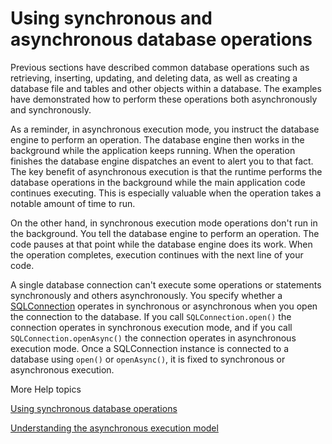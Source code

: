 # Using synchronous and asynchronous database operations

Previous sections have described common database operations such as retrieving,
inserting, updating, and deleting data, as well as creating a database file and
tables and other objects within a database. The examples have demonstrated how
to perform these operations both asynchronously and synchronously.

As a reminder, in asynchronous execution mode, you instruct the database engine
to perform an operation. The database engine then works in the background while
the application keeps running. When the operation finishes the database engine
dispatches an event to alert you to that fact. The key benefit of asynchronous
execution is that the runtime performs the database operations in the background
while the main application code continues executing. This is especially valuable
when the operation takes a notable amount of time to run.

On the other hand, in synchronous execution mode operations don't run in the
background. You tell the database engine to perform an operation. The code
pauses at that point while the database engine does its work. When the operation
completes, execution continues with the next line of your code.

A single database connection can't execute some operations or statements
synchronously and others asynchronously. You specify whether a
[SQLConnection](https://help.adobe.com/en_US/FlashPlatform/reference/actionscript/3/flash/data/SQLConnection.html)
operates in synchronous or asynchronous when you open the connection to the
database. If you call `SQLConnection.open()` the connection operates in
synchronous execution mode, and if you call `SQLConnection.openAsync()` the
connection operates in asynchronous execution mode. Once a SQLConnection
instance is connected to a database using `open()` or `openAsync()`, it is fixed
to synchronous or asynchronous execution.

More Help topics

[Using synchronous database operations](WS5b3ccc516d4fbf351e63e3d118666ade46-7d18.html)

[Understanding the asynchronous execution model](WS5b3ccc516d4fbf351e63e3d118666ade46-7d2b.html)
